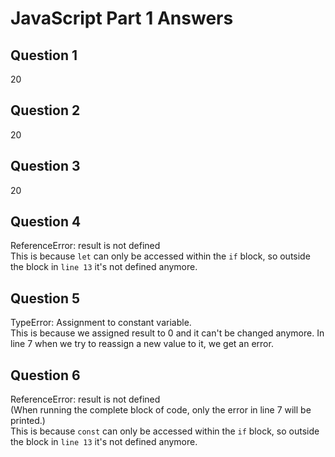 # JavaScript Part 1 Answers

## Question 1
20

## Question 2 
20

## Question 3
20

## Question 4
ReferenceError: result is not defined  
This is because `let` can only be accessed within the `if` block, so outside the block in `line 13` it's not defined anymore. 

## Question 5
TypeError: Assignment to constant variable.  
This is because we assigned result to 0 and it can't be changed anymore. In line 7 when we try to reassign a new value to it, we get an error. 

## Question 6
ReferenceError: result is not defined  
(When running the complete block of code, only the error in line 7 will be printed.)  
This is because `const` can only be accessed within the `if` block, so outside the block in `line 13` it's not defined anymore. 



